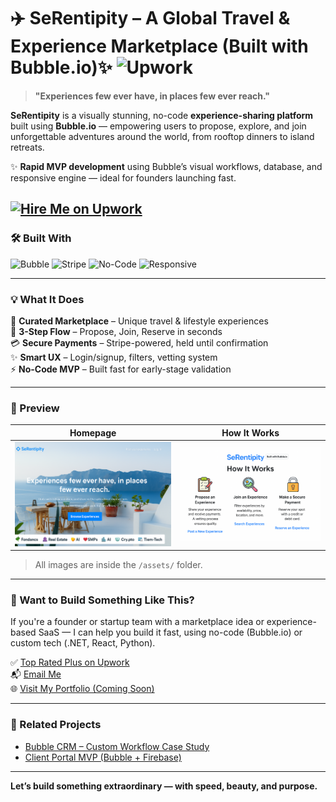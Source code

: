 # ✈️ SeRentipity – A Global Travel & Experience Marketplace (Built with Bubble.io)✨  ![Upwork](https://img.shields.io/badge/Upwork-Top--Rated--Plus-brightgreen)


> **"Experiences few ever have, in places few ever reach."**

**SeRentipity** is a visually stunning, no-code **experience-sharing platform** built using **Bubble.io** — empowering users to propose, explore, and join unforgettable adventures around the world, from rooftop dinners to island retreats.

✨ **Rapid MVP development** using Bubble’s visual workflows, database, and responsive engine — ideal for founders launching fast.

<a href="https://www.upwork.com/freelancers/asifhameed" target="_blank"><img src="https://img.shields.io/badge/Hire%20Me%20on-Upwork-brightgreen?style=for-the-badge&logo=upwork" alt="Hire Me on Upwork"></a>
---
### 🛠 Built With  
![Bubble](https://img.shields.io/badge/Built%20With-Bubble.io-1F1F1F?logo=bubble) ![Stripe](https://img.shields.io/badge/Payment-Stripe-635BFF?logo=stripe&logoColor=white) ![No-Code](https://img.shields.io/badge/No--Code-Marketplace-blueviolet) ![Responsive](https://img.shields.io/badge/UX-Mobile%20Friendly-green)

---

### 💡 What It Does

🚀 **Curated Marketplace** – Unique travel & lifestyle experiences  
🧭 **3-Step Flow** – Propose, Join, Reserve in seconds  
💳 **Secure Payments** – Stripe-powered, held until confirmation  
✨ **Smart UX** – Login/signup, filters, vetting system  
⚡ **No-Code MVP** – Built fast for early-stage validation


---

### 📸 Preview

| Homepage | How It Works |
|----------|--------------|
| ![Hero](./assets/serentipity-hero.png) | ![How It Works](./assets/serentipity-how-it-works.png) |

> All images are inside the `/assets/` folder.

---

### 🚀 Want to Build Something Like This?

If you're a founder or startup team with a marketplace idea or experience-based SaaS — I can help you build it fast, using no-code (Bubble.io) or custom tech (.NET, React, Python).

✅ [Top Rated Plus on Upwork](https://www.upwork.com/freelancers/asifhameed)  
📬 [Email Me](mailto:your@email.com)  
🌐 [Visit My Portfolio (Coming Soon)](https://asifhameed.com)

---

### 🧠 Related Projects

- [Bubble CRM – Custom Workflow Case Study](https://github.com/asifhameed8/BubbleCRM-CaseStudy-CustomWorkflow)
- [Client Portal MVP (Bubble + Firebase)](https://github.com/asifhameed8/ClientPortal-MERN-Firebase)

---

**Let’s build something extraordinary — with speed, beauty, and purpose.**
